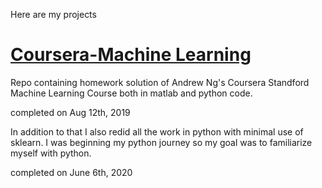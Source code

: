 Here are my projects

# [Coursera-Machine Learning](https://github.com/orvindemsy/coursera-machine-learning)

Repo containing homework solution of Andrew Ng's Coursera Standford Machine Learning Course both in matlab and python code. 

completed on Aug 12th, 2019

In addition to that I also redid all the work in python with minimal use of sklearn. I was beginning my python journey so my goal was to familiarize myself with python. 

completed on June 6th, 2020
